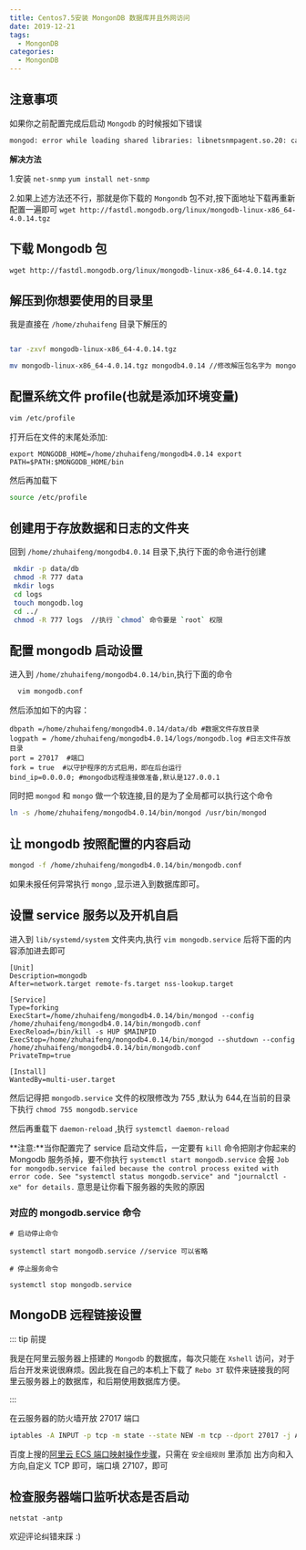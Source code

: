 ```yaml
---
title: Centos7.5安装 MongonDB 数据库并且外网访问
date: 2019-12-21
tags:
  - MongonDB
categories:
  - MongonDB
---
```


## 注意事项

如果你之前配置完成后启动 `Mongodb` 的时候报如下错误

```bash
mongod: error while loading shared libraries: libnetsnmpagent.so.20: cannot open shared object file: No such file or directory
```

**解决方法**

1.安装 `net-snmp` `yum install net-snmp`

2.如果上述方法还不行，那就是你下载的 `Mongondb` 包不对,按下面地址下载再重新配置一遍即可
`wget http://fastdl.mongodb.org/linux/mongodb-linux-x86_64-4.0.14.tgz`

## 下载 Mongodb 包

`wget http://fastdl.mongodb.org/linux/mongodb-linux-x86_64-4.0.14.tgz`

## 解压到你想要使用的目录里

我是直接在 `/home/zhuhaifeng` 目录下解压的

```bash

tar -zxvf mongodb-linux-x86_64-4.0.14.tgz

mv mongodb-linux-x86_64-4.0.14.tgz mongodb4.0.14 //修改解压包名字为 mongodb4.0.14

```

## 配置系统文件 profile(也就是添加环境变量)

```bash
vim /etc/profile

```

打开后在文件的末尾处添加:

`export MONGODB_HOME=/home/zhuhaifeng/mongodb4.0.14 export PATH=$PATH:$MONGODB_HOME/bin`

然后再加载下

```bash
source /etc/profile

```

## 创建用于存放数据和日志的文件夹

回到 `/home/zhuhaifeng/mongodb4.0.14` 目录下,执行下面的命令进行创建

```bash
 mkdir -p data/db
 chmod -R 777 data
 mkdir logs
 cd logs
 touch mongodb.log
 cd ../
 chmod -R 777 logs  //执行 `chmod` 命令要是 `root` 权限
```

## 配置 mongodb 启动设置

进入到 `/home/zhuhaifeng/mongodb4.0.14/bin`,执行下面的命令

```bash
  vim mongodb.conf
```

然后添加如下的内容：

```
dbpath =/home/zhuhaifeng/mongodb4.0.14/data/db #数据文件存放目录
logpath = /home/zhuhaifeng/mongodb4.0.14/logs/mongodb.log #日志文件存放目录
port = 27017  #端口
fork = true  #以守护程序的方式启用，即在后台运行
bind_ip=0.0.0.0; #mongodb远程连接做准备,默认是127.0.0.1

```

同时把 `mongod` 和 `mongo` 做一个软连接,目的是为了全局都可以执行这个命令

```bash
ln -s /home/zhuhaifeng/mongodb4.0.14/bin/mongod /usr/bin/mongod

```

## 让 mongodb 按照配置的内容启动

```bash
mongod -f /home/zhuhaifeng/mongodb4.0.14/bin/mongodb.conf
```

如果未报任何异常执行 `mongo` ,显示进入到数据库即可。

## 设置 service 服务以及开机自启

进入到 `lib/systemd/system` 文件夹内,执行 `vim mongodb.service` 后将下面的内容添加进去即可

```
[Unit]
Description=mongodb
After=network.target remote-fs.target nss-lookup.target

[Service]
Type=forking
ExecStart=/home/zhuhaifeng/mongodb4.0.14/bin/mongod --config /home/zhuhaifeng/mongodb4.0.14/bin/mongodb.conf
ExecReload=/bin/kill -s HUP $MAINPID
ExecStop=/home/zhuhaifeng/mongodb4.0.14/bin/mongod --shutdown --config /home/zhuhaifeng/mongodb4.0.14/bin/mongodb.conf
PrivateTmp=true

[Install]
WantedBy=multi-user.target

```

然后记得把 `mongodb.service` 文件的权限修改为 755 ,默认为 644,在当前的目录下执行
`chmod 755 mongodb.service`

然后再重载下 `daemon-reload` ,执行 `systemctl daemon-reload`

**注意:**当你配置完了 service 启动文件后，一定要有 `kill` 命令把刚才你起来的 Mongodb 服务杀掉，要不你执行 `systemctl start mongodb.service` 会报 `Job for mongodb.service failed because the control process exited with error code. See "systemctl status mongodb.service" and "journalctl -xe" for details.` 意思是让你看下服务器的失败的原因

### 对应的 mongodb.service 命令

```
# 启动停止命令

systemctl start mongodb.service //service 可以省略

# 停止服务命令

systemctl stop mongodb.service

```

## MongoDB 远程链接设置

::: tip 前提

我是在阿里云服务器上搭建的 `Mongodb` 的数据库，每次只能在 `Xshell` 访问，对于后台开发来说很麻烦。因此我在自己的本机上下载了 `Rebo 3T` 软件来链接我的阿里云服务器上的数据库，和后期使用数据库方便。

:::

在云服务器的防火墙开放 27017 端口

```bash
iptables -A INPUT -p tcp -m state --state NEW -m tcp --dport 27017 -j ACCEPT
```

百度上搜的[阿里云 ECS 端口映射操作步骤](https://jingyan.baidu.com/album/27fa73265478c646f8271fa0.html?picindex=4)，只需在 `安全组规则` 里添加 出方向和入方向,自定义 TCP 即可，端口填 27107，即可

## 检查服务器端口监听状态是否启动

```shell
netstat -antp
```

欢迎评论纠错来踩 :)
